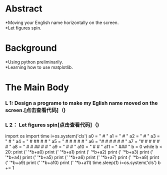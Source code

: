 # Abstract
 *Moving your English name horizontally on the screen.  
 *Let figures spin.

# Background
 *Using python preliminarily.  
 *Learning how to use matplotlib.

# The Main Body

### L 1:  Design a programe to make my Eglish name moved on the screen.[点击查看代码]（)   

### L 2： Let figures spin[点击查看代码]（)  

import os 
import time 
i=os.system('cls') 
a0 = "        #                           "
a1 = "        #                           "
a2 = "        #                           "
a3 = "        #                           "
a4 = "        #       ##           #    # "
a5 = "        #     #     #        #    # "
a6 = "#       #    #      #        #    # "
a7 = "#       #     #     #          #  # "
a8 = "  #  #          ##   #            # "
a9 = "                            #     # "
a10 = "                           #     # "
a11 = "                             ###   "
b = 0 
while b < 20: 
     print (' '*b+a0) 
     print (' '*b+a1) 
     print (' '*b+a2) 
     print (' '*b+a3) 
     print (' '*b+a4) 
     print (' '*b+a5) 
     print (' '*b+a6) 
     print (' '*b+a7) 
     print (' '*b+a8) 
     print (' '*b+a9) 
     print (' '*b+a10) 
     print (' '*b+a11) 
     time.sleep(1) 
     i=os.system('cls') 
     b += 1 
